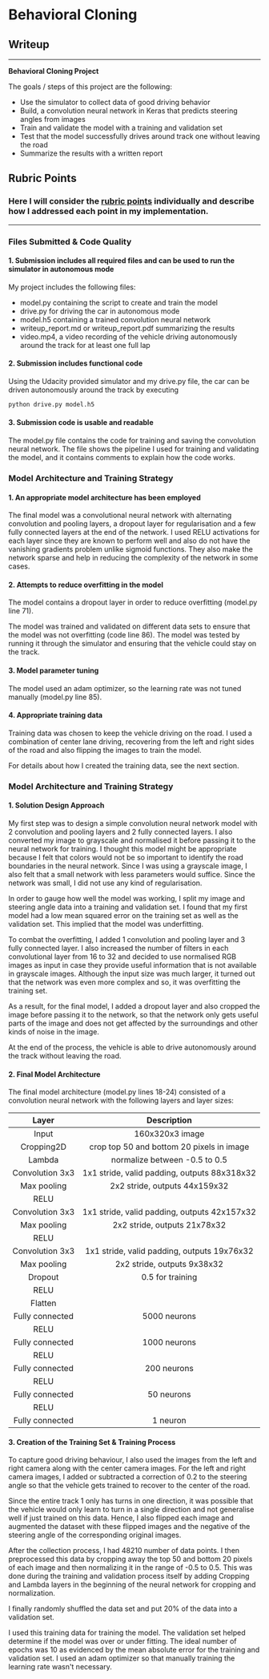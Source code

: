 # **Behavioral Cloning** 

## Writeup
---

**Behavioral Cloning Project**

The goals / steps of this project are the following:
* Use the simulator to collect data of good driving behavior
* Build, a convolution neural network in Keras that predicts steering angles from images
* Train and validate the model with a training and validation set
* Test that the model successfully drives around track one without leaving the road
* Summarize the results with a written report

## Rubric Points
### Here I will consider the [rubric points](https://review.udacity.com/#!/rubrics/432/view) individually and describe how I addressed each point in my implementation.  

---
### Files Submitted & Code Quality

#### 1. Submission includes all required files and can be used to run the simulator in autonomous mode

My project includes the following files:
* model.py containing the script to create and train the model
* drive.py for driving the car in autonomous mode
* model.h5 containing a trained convolution neural network 
* writeup_report.md or writeup_report.pdf summarizing the results
* video.mp4, a video recording of the vehicle driving autonomously around the track for at least one full lap

#### 2. Submission includes functional code
Using the Udacity provided simulator and my drive.py file, the car can be driven autonomously around the track by executing 
```sh
python drive.py model.h5
```

#### 3. Submission code is usable and readable

The model.py file contains the code for training and saving the convolution neural network. The file shows the pipeline I used for training and validating the model, and it contains comments to explain how the code works.

### Model Architecture and Training Strategy

#### 1. An appropriate model architecture has been employed
The final model was a convolutional neural network with alternating convolution and pooling layers, a dropout layer for regularisation and a few fully connected layers at the end of the network. I used RELU activations for each layer since they are known to perform well and also do not have the vanishing gradients problem unlike sigmoid functions. They also make the network sparse and help in reducing the complexity of the network in some cases.

#### 2. Attempts to reduce overfitting in the model

The model contains a dropout layer in order to reduce overfitting (model.py line 71). 

The model was trained and validated on different data sets to ensure that the model was not overfitting (code line 86). The model was tested by running it through the simulator and ensuring that the vehicle could stay on the track.

#### 3. Model parameter tuning

The model used an adam optimizer, so the learning rate was not tuned manually (model.py line 85).

#### 4. Appropriate training data

Training data was chosen to keep the vehicle driving on the road. I used a combination of center lane driving, recovering from the left and right sides of the road and also flipping the images to train the model.

For details about how I created the training data, see the next section. 

### Model Architecture and Training Strategy

#### 1. Solution Design Approach

My first step was to design a simple convolution neural network model with 2 convolution and pooling layers and 2 fully connected layers. I also converted my image to grayscale and normalised it before passing it to the neural network for training. I thought this model might be appropriate because I felt that colors would not be so important to identify the road boundaries in the neural network. Since I was using a grayscale image, I also felt that a small network with less parameters would suffice. Since the network was small, I did not use any kind of regularisation.

In order to gauge how well the model was working, I split my image and steering angle data into a training and validation set. I found that my first model had a low mean squared error on the training set as well as the validation set. This implied that the model was underfitting. 

To combat the overfitting, I added 1 convolution and pooling layer and 3 fully connected layer. I also increased the number of filters in each convolutional layer from 16 to 32 and decided to use normalised RGB images as input in case they provide useful information that is not available in grayscale images. Although the input size was much larger, it turned out that the network was even more complex and so, it was overfitting the training set.

As a result, for the final model, I added a dropout layer and also cropped the image before passing it to the network, so that the network only gets useful parts of the image and does not get affected by the surroundings and other kinds of noise in the image.

At the end of the process, the vehicle is able to drive autonomously around the track without leaving the road.

#### 2. Final Model Architecture

The final model architecture (model.py lines 18-24) consisted of a convolution neural network with the following layers and layer sizes:

| Layer         		|     Description	        					| 
|:---------------------:|:---------------------------------------------:| 
| Input         		| 160x320x3 image   							| 
| Cropping2D     	| crop top 50 and bottom 20 pixels in image 	|
| Lambda					|	normalize between -0.5 to 0.5											|
| Convolution 3x3	    | 1x1 stride, valid padding, outputs 88x318x32     									|
| Max pooling	      	| 2x2 stride,  outputs 44x159x32 				|
| RELU					|												|
| Convolution 3x3	    | 1x1 stride, valid padding, outputs 42x157x32     									|
| Max pooling	      	| 2x2 stride,  outputs 21x78x32 				|
| RELU					|												|
| Convolution 3x3	    | 1x1 stride, valid padding, outputs 19x76x32     									|
| Max pooling	      	| 2x2 stride,  outputs 9x38x32 				|
| Dropout		| 0.5 for training        									|
| RELU					|												|
| Flatten					|										|
| Fully connected		| 5000 neurons        									|
| RELU					|												|
| Fully connected		| 1000 neurons        									|
| RELU					|												|
| Fully connected		| 200 neurons        									|
| RELU					|												|
| Fully connected		| 50 neurons        									|
| RELU					|												|
| Fully connected				| 1 neuron       									|

#### 3. Creation of the Training Set & Training Process

To capture good driving behaviour, I also used the images from the left and right camera along with the center camera images. For the left and right camera images, I added or subtracted a correction of 0.2 to the steering angle so that the vehicle gets trained to recover to the center of the road.

Since the entire track 1 only has turns in one direction, it was possible that the vehicle would only learn to turn in a single direction and not generalise well if just trained on this data. Hence, I also flipped each image and augmented the dataset with these flipped images and the negative of the steering angle of the corresponding original images.

After the collection process, I had 48210 number of data points. I then preprocessed this data by cropping away the top 50 and bottom 20 pixels of each image and then normalizing it in the range of -0.5 to 0.5. This was done during the training and validation process itself by adding Cropping and Lambda layers in the beginning of the neural network for cropping and normalization.

I finally randomly shuffled the data set and put 20% of the data into a validation set. 

I used this training data for training the model. The validation set helped determine if the model was over or under fitting. The ideal number of epochs was 10 as evidenced by the mean absolute error for the training and validation set. I used an adam optimizer so that manually training the learning rate wasn't necessary.
